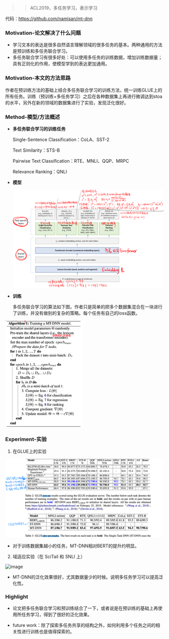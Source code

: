 > >ACL2019，多任务学习，表示学习

代码：https://github.com/namisan/mt-dnn



### Motivation-论文解决了什么问题

- 学习文本的表达是很多自然语言理解领域的很多任务的基本。两种通用的方法是预训练和多任务联合学习。
- 多任务联合学习有很多好处：可以使用多任务的训练数据，增加训练数据量；具有正则化的作用，使模型学到的表达更加通用。



### Motivation-本文的方法思路

作者在预训练方法的基础上结合多任务联合学习的训练方法，统一训练GLUE上的所有任务。训练（预训练+多任务学习）之后在各种数据集上再进行微调达到stoa的水平，另外在新的领域的数据集进行了实验，发现泛化很好。



### Method-模型/方法概述

- **多任务联合学习的训练任务**

  Single-Sentence Classiﬁcation：CoLA、SST-2

  Text Similarity：STS-B

  Pairwise Text Classiﬁcation：RTE、MNLI、QQP、MRPC

  Relevance Ranking：QNLI

- **模型**

  ![image-20200107151714589](../../images/image-20200107151714589.png)

- **训练**

  多任务联合学习的算法如下图，作者只是简单的把多个数据集混合在一块进行了训练，并没有做别的复杂的策略。每个任务有自己的loss函数。

<img src="../../images/image-20200107151924406.png" alt="image-20200107151924406" style="zoom:33%;" />



### Experiment-实验

1. 在GLUE上的实验

![image-20200107160126760](../../images/image-20200107160126760.png)

- 对于训练数据集越小的任务，MT-DNN相对BERT的提升约明显。

2. 域适应实验（在 SciTail 和 SNLI 上）

![image](http://forum.deepaccess.cn/uploads/default/original/1X/dd3c644a6186c11f14e111958b82bf3e977b64d0.png)

- MT-DNN的泛化效果很好，尤其数据量少的时候。说明多任务学习可以提高泛化性。



### Highlight

- 论文把多任务联合学习和预训练结合了一下，或者说是在预训练的基础上再使用所任务学习，得到了很好的泛化效果。

- future work：除了探索多任务共享的结构之外，如何利用多个任务之间的相关性进行训练也是值得探索的。